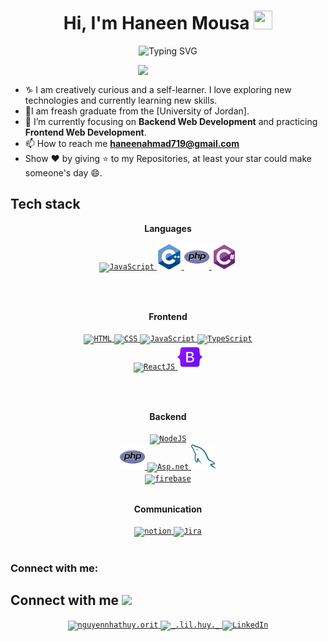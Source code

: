
<!-- Header -->
<h1 align="center">
  Hi, I'm Haneen Mousa <img src="https://github.com/oHTGo/oHTGo/blob/main/images/hi.gif" width="30px" height="30px">
</h1>

<p align="center">
  <img src="https://readme-typing-svg.herokuapp.com?font=Fira+Code&size=28&pause=1000&color=FACC15&center=true&vCenter=true&width=600&lines=Full-Stack+Web+Developer;Laravel+Developer;React+Developer;PHP+%7C+MySQL;JavaScript+%7C+HTML+%26+CSS;Git+%26+GitHub+Lover" alt="Typing SVG" />
</p>

<img align='right' src="https://github.com/oHTGo/oHTGo/blob/main/images/coding.gif" width="300">
<br>

- ♑ I am creatively curious and a self-learner. I love exploring new technologies and currently learning new skills.
- 📓I am freash graduate from the [University of Jordan].
- 🌱 I’m currently focusing on **Backend Web Development** and practicing **Frontend Web Development**.
- 📫 How to reach me **haneenahmad719@gmail.com**
- Show ❤ by giving ⭐ to my Repositories, at least your star could make someone's day 😄.

<h2>Tech stack</h2>

<p align="center">
  <b>Languages</b>
  <br>
  <br>
  <a href="https://developer.mozilla.org/en-US/docs/Web/JavaScript" target="_blank">
    <code><img src="https://github.com/oHTGo/oHTGo/blob/main/images/javascript.svg" alt="JavaScript" height="40"/></code>
  </a>
<a href="https://en.wikipedia.org/wiki/C%2B%2B" target="_blank">
  <code><img src="https://raw.githubusercontent.com/devicons/devicon/master/icons/cplusplus/cplusplus-original.svg" alt="C++" height="40"/></code>
</a>
<a href="https://www.php.net" target="_blank">
  <code><img src="https://raw.githubusercontent.com/devicons/devicon/master/icons/php/php-original.svg" alt="PHP" height="40"/></code>
</a>
<a href="https://dotnet.microsoft.com/en-us/languages/csharp" target="_blank">
    <code><img src="https://raw.githubusercontent.com/devicons/devicon/master/icons/csharp/csharp-original.svg" alt="C#" height="40"/></code>
  </a>

</p>

<br>
<br>

<p align="center">
  <b>Frontend</b>
  <br>
  <br>
  <a href="https://developer.mozilla.org/en-US/docs/Web/HTML" target="_blank">
    <code><img src="https://github.com/oHTGo/oHTGo/blob/main/images/html.svg" alt="HTML" height="40"/></code>
  </a>
  <a href="https://developer.mozilla.org/en-US/docs/Web/CSS" target="_blank">
    <code><img src="https://github.com/oHTGo/oHTGo/blob/main/images/css.svg" alt="CSS" height="40"/></code>
  </a>
  <a href="https://developer.mozilla.org/en-US/docs/Web/JavaScript" target="_blank">
    <code><img src="https://github.com/oHTGo/oHTGo/blob/main/images/javascript.svg" alt="JavaScript" height="40"/></code>
  </a>
  <a href="https://www.typescriptlang.org" target="_blank">
    <code><img src="https://github.com/oHTGo/oHTGo/blob/main/images/typescript.svg" alt="TypeScript" height="40"/></code>
  </a>
  <br>
  <a href="https://reactjs.org" target="_blank">
    <code><img src="https://github.com/oHTGo/oHTGo/blob/main/images/react.svg" alt="ReactJS" height="40"/></code>
  </a>
<a href="https://getbootstrap.com" target="_blank">
  <code><img src="https://raw.githubusercontent.com/devicons/devicon/master/icons/bootstrap/bootstrap-original.svg" alt="Bootstrap" height="40"/></code>
</a>
</p>

<br>
<br>

<p align="center">
  <b>Backend</b>
  <br>
  <br>
<a href="https://nodejs.org" target="_blank">
  <code><img src="https://upload.wikimedia.org/wikipedia/commons/d/d9/Node.js_logo.svg"  alt="NodeJS" height="40"/></code>
</a>
<br>
<a href="https://www.php.net" target="_blank">
    <code><img src="https://raw.githubusercontent.com/devicons/devicon/master/icons/php/php-original.svg" alt="Php" height="40"/></code>
  </a>
   <a href="https://dotnet.microsoft.com/en-us/apps/aspnet" target="_blank">
    <code><img src="https://cdn.jsdelivr.net/gh/devicons/devicon/icons/dotnetcore/dotnetcore-original.svg" alt="Asp.net" height="40"/></code>
  </a>
  <a href="https://www.mysql.com" target="_blank">
    <code><img src="https://raw.githubusercontent.com/devicons/devicon/master/icons/mysql/mysql-original.svg"  alt="Mysql" height="40"/></code>
  </a>
   <br>
  <a href="https://firebase.google.com" target="_blank">
    <code><img src="https://www.vectorlogo.zone/logos/firebase/firebase-icon.svg" alt="firebase" height="40"/></code>
  </a>


<br>
<br>

<p align="center">
  <b>Communication</b>
  <br>
  <br>
  <a href="https://www.notion.so" target="_blank">
    <code><img src="https://upload.wikimedia.org/wikipedia/commons/4/45/Notion_app_logo.png" alt="notion" height="40"/></code>
  </a>

  <a href="https://www.atlassian.com/software/jira" target="_blank">
  <code><img src="https://upload.wikimedia.org/wikipedia/commons/8/82/Jira_%28Software%29_logo.svg" alt="Jira" height="40"/></code>
</a>
<br>
<br>

<h3 align="left">Connect with me:</h3>
<p align="left">
</p>

<!-- Connection -->
<h2> Connect with me <img src="https://github.com/oHTGo/oHTGo/blob/main/images/handshake.gif" height="35px"></h2>
<p align="center">
  <a href="https://www.facebook.com/haneenahmad9888888888/" target="_blank">
    <code><img src="https://github.com/oHTGo/oHTGo/blob/main/images/facebook.svg" alt="nguyennhathuy.orit" height="30" width="40"/></code>
  </a>
  <a href="https://www.instagram.com/haneen_ahmad98/" target="_blank">
    <code><img src="https://github.com/oHTGo/oHTGo/blob/main/images/instagram.svg" alt="_.lil.huy._" height="30" width="40"/></code>
  </a>
<a href="https://www.linkedin.com/in/haneenmousa" target="_blank">
  <code><img src="https://cdn.jsdelivr.net/gh/devicons/devicon/icons/linkedin/linkedin-original.svg" alt="LinkedIn" height="30" width="40"/></code>
</a>
</p>
